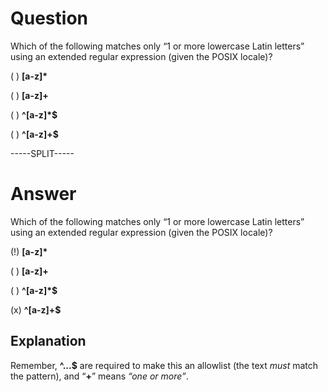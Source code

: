 # Question

Which of the following matches only “1 or more lowercase Latin letters” using an extended regular expression (given the POSIX locale)?

( ) **[a-z]&#42;**

( ) **[a-z]+**

( ) **^[a-z]&#42;$**

( ) **^[a-z]+$**

-----SPLIT-----

# Answer

Which of the following matches only “1 or more lowercase Latin letters” using an extended regular expression (given the POSIX locale)?

(!) **[a-z]&#42;**

( ) **[a-z]+**

( ) **^[a-z]&#42;$**

(x) **^[a-z]+$**

## Explanation

Remember, **^...$** are required to make this an allowlist (the text *must* match the pattern), and “**+**” means *“one or more”*.

